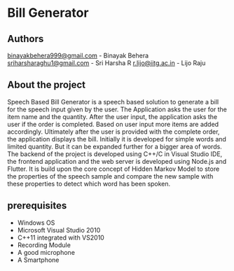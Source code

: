 # Bill Generator
## Authors
 binayakbehera999@gmail.com - Binayak Behera
 sriharsharaghu1@gmail.com - Sri Harsha R
 r.lijo@iitg.ac.in - Lijo Raju
 
## About the project

Speech Based Bill Generator is a speech based solution to generate a bill for the speech input given by the user. The Application asks the user for the item name and the quantity. After the user input, the application asks the user if the order is completed. Based on user input more items are added
accordingly. Ultimately after the user is provided with the complete order, the application displays the bill. Initially it is developed for simple words and limited quantity. But it can be expanded further for a bigger area of words. The backend of the project is developed using C++/C in Visual Studio IDE, the frontend application and the web server is developed using Node.js and Flutter. It is build upon the core concept of Hidden Markov Model to store the properties of the speech sample and compare the new sample with these
properties to detect which word has been spoken.

## prerequisites

- Windows OS
- Microsoft Visual Studio 2010
- C++11 integrated with VS2010
- Recording Module
- A good microphone
- A Smartphone
